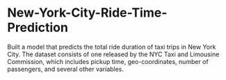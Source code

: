 # New-York-City-Ride-Time-Prediction
Built a model that predicts the total ride duration of taxi trips in New York City. The dataset consists of one released by the NYC Taxi and Limousine Commission, which includes pickup time, geo-coordinates, number of passengers, and several other variables.
